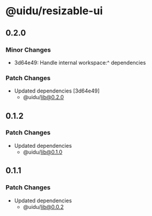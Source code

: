 # @uidu/resizable-ui

## 0.2.0

### Minor Changes

- 3d64e49: Handle internal workspace:^ dependencies

### Patch Changes

- Updated dependencies [3d64e49]
  - @uidu/lib@0.2.0

## 0.1.2

### Patch Changes

- Updated dependencies
  - @uidu/lib@0.1.0

## 0.1.1

### Patch Changes

- Updated dependencies
  - @uidu/lib@0.0.2
